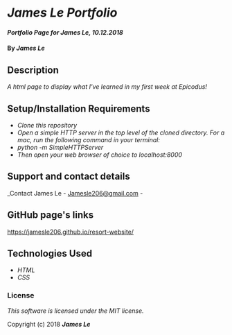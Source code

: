 # _James Le Portfolio_

#### _Portfolio Page for James Le, 10.12.2018_

#### By _**James Le**_

## Description

_A html page to display what I've learned in my first week at Epicodus!_

## Setup/Installation Requirements

* _Clone this repository_
* _Open a simple HTTP server in the top level of the cloned directory. For a mac, run the following command in your terminal:_   
* _python -m SimpleHTTPServer_
* _Then open your web browser of choice to localhost:8000_

## Support and contact details

_Contact James Le - Jamesle206@gmail.com -

## GitHub page's links

https://jamesle206.github.io/resort-website/

## Technologies Used

* _HTML_
* _CSS_

### License

*This software is licensed under the MIT license.*

Copyright (c) 2018 **_James Le_**
